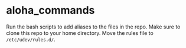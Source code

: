 # aloha_commands

Run the bash scripts to add aliases to the files in the repo. Make sure to clone this repo to your home directory. Move the rules file to `/etc/udev/rules.d/`.
